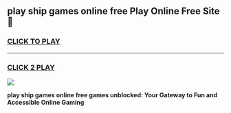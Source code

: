 
## play ship games online free Play Online Free Site 👋
<h3>
<a href="https://download.freeplayer.one?title=play_ship_games_online_free&ref=21F">CLICK TO PLAY</a></h3>
<hr>

<h3>
<a href="https://download.freeplayer.one?title=play_ship_games_online_free&ref=21F">CLICK 2 PLAY</a>
  
</h3>

<a href="https://download.freeplayer.one?title=play_ship_games_online_free&ref=21F"><img src="https://cdnb.artstation.com/p/assets/images/images/032/539/853/original/anto-thomas-button-gif.gif"></a>


**play ship games online free games unblocked: Your Gateway to Fun and Accessible Online Gaming**
